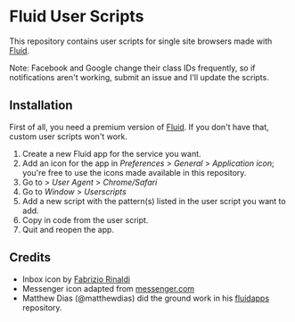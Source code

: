 # Fluid User Scripts

This repository contains user scripts for single site browsers
made with [Fluid](http://fluidapp.com).

Note: Facebook and Google change their class IDs frequently, so if notifications
aren't working, submit an issue and I'll update the scripts.

## Installation

First of all, you need a premium version of [Fluid](http://fluidapp.com). If you
don't have that, custom user scripts won't work.

1. Create a new Fluid app for the service you want.
2. Add an icon for the app in *Preferences* > *General* > *Application icon*;
   you're free to use the icons made available in this repository.
3. Go to *<App Name>* > *User Agent* > *Chrome/Safari*
4. Go to *Window* > *Userscripts*
5. Add a new script with the pattern(s) listed in the user script you want to
   add.
6. Copy in code from the user script.
7. Quit and reopen the app.

## Credits

* Inbox icon by [Fabrizio Rinaldi](https://dribbble.com/linuz90)
* Messenger icon adapted from [messenger.com](http://messenger.com/)
* Matthew Dias (@matthewdias) did the ground work in his
  [fluidapps](https://github.com/matthewdias/fluidapps) repository.